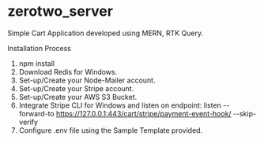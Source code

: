 # zerotwo_server
Simple Cart Application developed using MERN, RTK Query.

Installation Process

1) npm install
2) Download Redis for Windows.
3) Set-up/Create your Node-Mailer account.
4) Set-up/Create your Stripe account.
5) Set-up/Create your AWS S3 Bucket.
6) Integrate Stripe CLI for Windows and listen on endpoint: listen --forward-to https://127.0.0.1:443/cart/stripe/payment-event-hook/ --skip-verify
7) Configure .env file using the Sample Template provided.


